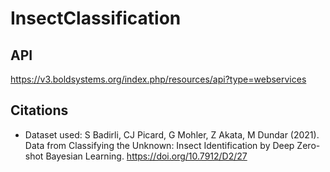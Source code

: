 # InsectClassification

## API
https://v3.boldsystems.org/index.php/resources/api?type=webservices
## Citations

- Dataset used: S Badirli, CJ Picard, G Mohler, Z Akata, M Dundar (2021). Data from Classifying the Unknown: Insect Identification by Deep Zero-shot Bayesian Learning. https://doi.org/10.7912/D2/27
